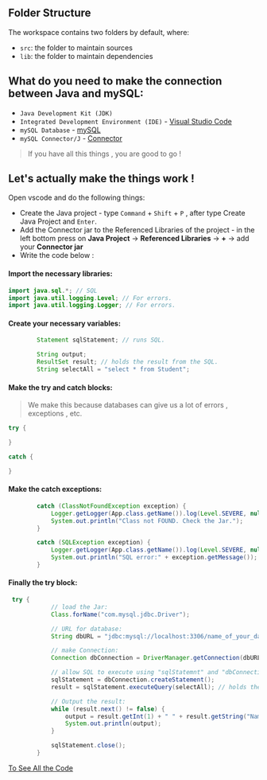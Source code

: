 
## Folder Structure

The workspace contains two folders by default, where:

- `src`: the folder to maintain sources
- `lib`: the folder to maintain dependencies


## What do you need to make the connection between Java and mySQL:

- `Java Development Kit (JDK)` 
- `Integrated Development Environment (IDE)` - [Visual Studio Code](https://code.visualstudio.com)
- `mySQL Database` - [mySQL](https://www.mysql.com/downloads/)
- `mySQL Connector/J` - [Connector](https://dev.mysql.com/downloads/connector/j/)
> If you have all this things , you are good to go !


## Let's actually make the things work !

Open vscode and do the following things:

- Create the Java project - type `Command` + `Shift` + `P` , after type Create Java Project and `Enter`.
- Add the Connector jar to the Referenced Libraries of the project - in the left bottom press on **Java Project** -> **Referenced Libraries** -> **+** -> add your **Connector jar**
- Write the code below :


#### Import the necessary libraries:

```Java
import java.sql.*; // SQL
import java.util.logging.Level; // For errors.
import java.util.logging.Logger; // For errors.
```

#### Create your necessary variables:

```Java
        Statement sqlStatement; // runs SQL.

        String output;
        ResultSet result; // holds the result from the SQL.
        String selectAll = "select * from Student";
```

#### Make the try and catch blocks:
> We make this because databases can give us a lot of errors , exceptions , etc.

```Java
try {

}

catch {

}

```

#### Make the catch exceptions:

```Java
        catch (ClassNotFoundException exception) {
            Logger.getLogger(App.class.getName()).log(Level.SEVERE, null, exception);
            System.out.println("Class not FOUND. Check the Jar.");
        }

        catch (SQLException exception) {
            Logger.getLogger(App.class.getName()).log(Level.SEVERE, null, exception);
            System.out.println("SQL error:" + exception.getMessage());
        }
```

#### Finally the try block:

```Java
 try {
            // load the Jar:
            Class.forName("com.mysql.jdbc.Driver");

            // URL for database:
            String dbURL = "jdbc:mysql://localhost:3306/name_of_your_database";

            // make Connection:
            Connection dbConnection = DriverManager.getConnection(dbURL, "root", ""); // By default when you install mySQL your name will be root and you will have no password, in the future consider to add a password and a name for more security.

            // allow SQL to execute using "sqlStatemnt" and "dbConnection":
            sqlStatement = dbConnection.createStatement();
            result = sqlStatement.executeQuery(selectAll); // holds the output from the SQL.

            // Output the result:
            while (result.next() != false) {
                output = result.getInt(1) + " " + result.getString("Name");
                System.out.println(output);
            }

            sqlStatement.close();
        }
```



[To See All the Code](https://github.com/Gheruha/JavaToMySQL/blob/main/src/App.java)